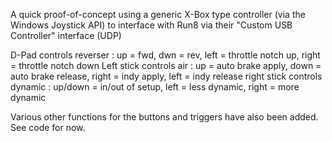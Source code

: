 A quick proof-of-concept using a generic X-Box type controller (via the Windows Joystick API) to interface with Run8 via their "Custom USB Controller" interface (UDP)

D-Pad controls reverser : up = fwd, dwn = rev, left = throttle notch up, right = throttle notch down
Left stick controls air : up = auto brake apply, down = auto brake release, right = indy apply, left = indy release
right stick controls dynamic : up/down = in/out of setup, left = less dynamic, right = more dynamic

Various other functions for the buttons and triggers have also been added. See code for now.
